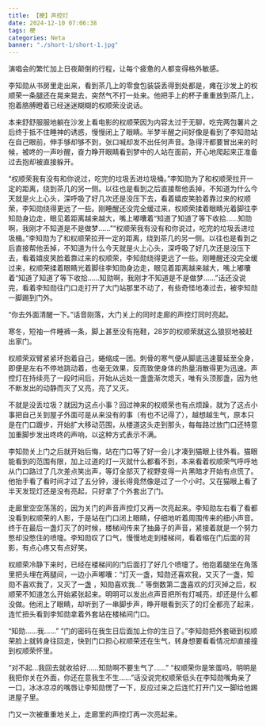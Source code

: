 ```yaml
---
title: 【梗】声控灯
date: 2024-12-10 07:06:38
tags: 梗
categories: Neta
banner: "./short-1/short-1.jpg"
---
```

 演唱会的繁忙加上日夜颠倒的行程，让每个疲惫的人都变得格外敏感。
 
 李知勋从书房里走出来，看到茶几上的零食包装袋丢得到处都是，瘫在沙发上的权顺荣一条腿还在晃来晃去，突然气不打一处来。他把手上的杯子重重放到茶几上，抱着胳膊瞪着已经迷迷糊糊的权顺荣没说话。

 本来舒舒服服地躺在沙发上看电影的权顺荣因为内容太过于无聊，吃完两包薯片之后终于抵不住睡神的诱惑，慢慢闭上了眼睛。半梦半醒之间好像是看到了李知勋站在自己眼前，伸手够却够不到，张口喊却发不出任何声音。急得汗都要冒出来的时候，被咚的一声吵醒，奋力睁开眼睛看到梦中的人站在面前，开心地爬起来正准备过去抱却被直接躲开。

 “权顺荣我有没有和你说过，吃完的垃圾丢进垃圾桶。”李知勋为了和权顺荣拉开一定的距离，绕到茶几的另一侧。以往也是看到之后直接帮他丢掉，不知道为什么今天就是火上心头，深呼吸了好几次还是没压下去，看着嬉皮笑脸着靠过来的权顺荣，李知勋绕得更远了一些。刚睡醒还没完全缓过来，权顺荣揉着眼睛光着脚往李知勋身边走，眼见着距离越来越大，嘴上嘟囔着“知道了知道了等下收拾……知勋啊，我刚才不知道是不是做梦……”“权顺荣我有没有和你说过，吃完的垃圾丢进垃圾桶。”李知勋为了和权顺荣拉开一定的距离，绕到茶几的另一侧。以往也是看到之后直接帮他丢掉，不知道为什么今天就是火上心头，深呼吸了好几次还是没压下去，看着嬉皮笑脸着靠过来的权顺荣，李知勋绕得更远了一些。刚睡醒还没完全缓过来，权顺荣揉着眼睛光着脚往李知勋身边走，眼见着距离越来越大，嘴上嘟囔着“知道了知道了等下收拾……知勋啊，我刚才不知道是不是做梦……”话还没说完，看着李知勋往门口走打开了大门站那里不动了，有些奇怪地凑过去，被李知勋一脚踢到门外。

 “你去外面清醒一下。”话音刚落，大门关上的同时走廊的声控灯同时亮起。

 寒冬，短袖一件睡裤一条，脚上甚至没有拖鞋，28岁的权顺荣就这么狼狈地被赶出家门。

 权顺荣双臂紧紧环抱着自己，蜷缩成一团。刺骨的寒气便从脚底迅速蔓延至全身，即便是左右不停地跳动着，也毫无效果，反而致使身体的热量消散得更为迅速。声控灯在持续亮了一段时间后，开始从远处一盏盏渐次熄灭，唯有头顶那盏，因为他不断发出的动静而灭了又亮，亮了又灭。

 不就是没丢垃圾？就因为这点小事？回过神来的权顺荣也有点烦躁，就为了这点小事把自己关到屋子外面可是从来没有的事（有也不记得了），越想越生气，原本只是在门口踱步，开始扩大移动范围，从楼道这头走到那头，每每路过放门口还特意加重脚步发出咚咚的声响，以这种方式表示不满。

 李知勋关上门之后就开始后悔，站在门口等了好一会儿才凑到猫眼上往外看。猫眼能看到的范围有限，加上过道的灯一灭就什么都看不到，本来看着权顺荣气呼呼地从门口路过了几次差点笑出声，等灯全部灭了视野变得一片黑暗才开始有点慌了。他抬手看了看时间才过了五分钟，漫长得竟然像是过了一个小时。又在猫眼上看了半天发现灯还是没有亮起，只好拿了个外套出了门。

 走廊里空空荡荡的，因为关门的声音声控灯又再一次亮起来。李知勋左右看了看都没看到权顺荣的人影，于是站在门口闭上眼睛，仔细地听着周围传来的细小声音。终于在最后一盏灯灭了的时候，楼梯间传来了抽鼻子的声音，紧接着就是一个努力憋却没憋住的喷嚏。李知勋叹了口气，慢慢地走到楼梯间，看着缩在门后面的背影，有点心疼又有点好笑。

 权顺荣冷静下来时，已经在楼梯间的门后面打了好几个喷嚏了。他抱着腿坐在角落里把头埋在两腿间，一边小声嘟囔：“灯灭一盏，知勋还喜欢我，又灭了一盏，知勋不喜欢我了，又灭了一盏 ，知勋喜欢我…”
 等倒数第二盏喜欢的灯灭掉之后，权顺荣不知道怎么开始紧张起来。明明可以发出点声音把所有灯喊亮，却还是什么都没做。他闭上了眼睛，却听到了一串脚步声，睁开眼看到灭了的灯全都亮了起来，连忙扭头看到李知勋拿着外套站在楼梯间门口。

 “知勋……我……”
 “门的密码在我生日后面加上你的生日了。”李知勋把外套砸到权顺荣脸上就转身往回走，快到门口担心权顺荣还在生气，转身想要看看情况却直接撞到权顺荣怀里。
 
 “对不起…我回去就收拾好……知勋啊不要生气了……”
 “权顺荣你是笨蛋吗，明明是我把你关在外面，你还在意我生不生……”话没说完权顺荣低头在李知勋嘴角亲了一口，冰冰凉凉的嘴唇让李知勋愣了一下，反应过来之后连忙打开门又一脚给他踢进屋子里。

 门又一次被重重地关上，走廊里的声控灯再一次亮起来。


